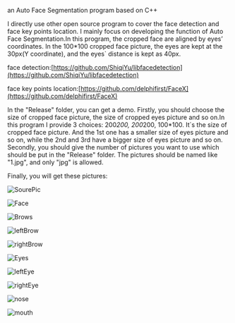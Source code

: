 an Auto Face Segmentation program based on C++

I directly use other open source program to cover the face detection and face key points location. I mainly focus on developing the function of Auto Face Segmentation.In this program, the cropped face are aligned by eyes’ coordinates. In the 100*100 cropped face picture, the eyes are kept at the 30px(Y coordinate), and the eyes` distance is kept as 40px.

face detection:[https://github.com/ShiqiYu/libfacedetection](https://github.com/ShiqiYu/libfacedetection)

face key points location:[https://github.com/delphifirst/FaceX](https://github.com/delphifirst/FaceX)

In the "Release" folder, you can get a demo. 
Firstly, you should choose the size of cropped face picture, the size of cropped eyes picture and so on.In this program I provide 3 choices: 200*200, 200*200, 100*100. It`s the size of cropped face picture. And the 1st one has a smaller size of eyes picture and so on, while the 2nd and 3rd have a bigger size of eyes picture and so on.
Secondly, you should give the number of pictures you want to use which should be put in the "Release" folder. The pictures should be named like "1.jpg", and only "jpg" is allowed.

Finally, you will get these pictures:

![SourePic](http://7xr8d2.com1.z0.glb.clouddn.com/AutoFaceSegmentation/jpg/22.jpg)

![Face](http://7xr8d2.com1.z0.glb.clouddn.com/AutoFaceSegmentation/jpg/face.jpg)

![Brows](http://7xr8d2.com1.z0.glb.clouddn.com/AutoFaceSegmentation/jpg/brows.jpg)

![leftBrow](http://7xr8d2.com1.z0.glb.clouddn.com/AutoFaceSegmentation/jpg/leftBrow.jpg)

![rightBrow](http://7xr8d2.com1.z0.glb.clouddn.com/AutoFaceSegmentation/jpg/rightBrow.jpg)

![Eyes](http://7xr8d2.com1.z0.glb.clouddn.com/AutoFaceSegmentation/jpg/eyes.jpg)

![leftEye](http://7xr8d2.com1.z0.glb.clouddn.com/AutoFaceSegmentation/jpg/leftEye.jpg)

![rightEye](http://7xr8d2.com1.z0.glb.clouddn.com/AutoFaceSegmentation/jpg/rightEye.jpg)

![nose](http://7xr8d2.com1.z0.glb.clouddn.com/AutoFaceSegmentation/jpg/nose.jpg)

![mouth](http://7xr8d2.com1.z0.glb.clouddn.com/AutoFaceSegmentation/jpg/mouth.jpg)
